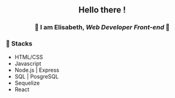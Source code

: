 ## <p align="center">Hello there !</p>

### <p align="center">👾 I am Elisabeth, *Web Developer Front-end* 👾</p>

### 🔎 Stacks
* HTML/CSS
* Javascript
* Node.js | Express
* SQL | PosgreSQL
* Sequelize
* React





<!--
**ElisabethFAUJOUR/ElisabethFAUJOUR** is a ✨ _special_ ✨ repository because its `README.md` (this file) appears on your GitHub profile.


Here are some ideas to get you started:

- 🔭 I’m currently working on ...
- 🌱 I’m currently learning ...
- 👯 I’m looking to collaborate on ...
- 🤔 I’m looking for help with ...
- 💬 Ask me about ...
- 📫 How to reach me: ...
- 😄 Pronouns: ...
- ⚡ Fun fact: ...
-->
